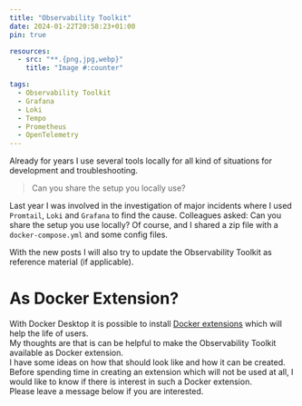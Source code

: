 ```yaml
---
title: "Observability Toolkit"
date: 2024-01-22T20:58:23+01:00
pin: true

resources:
  - src: "**.{png,jpg,webp}"
    title: "Image #:counter"

tags:
  - Observability Toolkit
  - Grafana
  - Loki
  - Tempo
  - Prometheus
  - OpenTelemetry
---
```


Already for years I use several tools locally for all kind of situations for development and troubleshooting.

> Can you share the setup you locally use?

Last year I was involved in the investigation of major incidents where I used `Promtail`, `Loki` and `Grafana` to find the cause.
Colleagues asked: Can you share the setup you use locally? Of course, and I shared a zip file with a `docker-compose.yml` and some config files.



With the new posts I will also try to update the Observability Toolkit as reference material (if applicable).

# As Docker Extension?

With Docker Desktop it is possible to install [Docker extensions](https://www.docker.com/products/extensions/) which will help the life of users.   
My thoughts are that is can be helpful to make the Observability Toolkit available as Docker extension.   
I have some ideas on how that should look like and how it can be created.   
Before spending time in creating an extension which will not be used at all, I would like to know if there is interest in such a Docker extension.    
Please leave a message below if you are interested.
